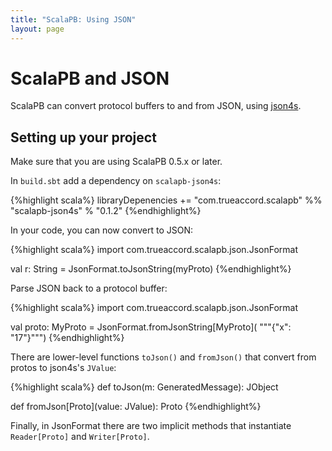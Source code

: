 ```yaml
---
title: "ScalaPB: Using JSON"
layout: page
---
```


# ScalaPB and JSON

ScalaPB can convert protocol buffers to and from JSON, using
[json4s](http://json4s.org/).

## Setting up your project

Make sure that you are using ScalaPB 0.5.x or later.

In `build.sbt` add a dependency on `scalapb-json4s`:

{%highlight scala%}
libraryDepenencies += "com.trueaccord.scalapb" %% "scalapb-json4s" % "0.1.2"
{%endhighlight%}

In your code, you can now convert to JSON:

{%highlight scala%}
import com.trueaccord.scalapb.json.JsonFormat

val r: String = JsonFormat.toJsonString(myProto)
{%endhighlight%}

Parse JSON back to a protocol buffer:

{%highlight scala%}
import com.trueaccord.scalapb.json.JsonFormat

val proto: MyProto = JsonFormat.fromJsonString[MyProto](
    """{"x": "17"}""")
{%endhighlight%}

There are lower-level functions `toJson()` and `fromJson()` that convert from
protos to json4s's `JValue`:

{%highlight scala%}
def toJson(m: GeneratedMessage): JObject

def fromJson[Proto](value: JValue): Proto
{%endhighlight%}

Finally, in JsonFormat there are two implicit methods that instantiate
`Reader[Proto]` and `Writer[Proto]`.

